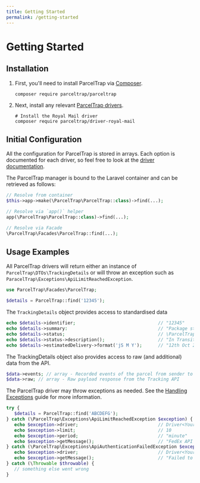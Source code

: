```yaml
---
title: Getting Started
permalink: /getting-started
---
```


# Getting Started

## Installation

1. First, you'll need to install ParcelTrap via [Composer](https://getcomposer.org).
   ```shell
   composer require parceltrap/parceltrap
   ```

1. Next, install any relevant [ParcelTrap drivers](/drivers).
   ```shell
   # Install the Royal Mail driver
   composer require parceltrap/driver-royal-mail
   ```

## Initial Configuration

All the configuration for ParcelTrap is stored in arrays. Each option is documented for each driver, so feel free to
look at the [driver documentation](/drivers).

The ParcelTrap manager is bound to the Laravel container and can be retrieved as follows:

```php
// Resolve from container
$this->app->make(\ParcelTrap\ParcelTrap::class)->find(...);

// Resolve via `app()` helper
app(\ParcelTrap\ParcelTrap::class)->find(...);

// Resolve via Facade
\ParcelTrap\Facades\ParcelTrap::find(...);
```

## Usage Examples

All ParcelTrap drivers will return either an instance of `ParcelTrap\DTOs\TrackingDetails` or will throw an exception
such
as `ParacelTrap\Exceptions\ApiLimitReachedException`.

```php
use ParcelTrap\Facades\ParcelTrap;

$details = ParcelTrap::find('12345');
```

The `TrackingDetails` object provides access to standardised data

```php
echo $details->identifier;                               // "12345"
echo $details->summary:                                  // "Package status is: In Transit"
echo $details->status;                                   // \ParcelTrap\Enums\Status<Status>
echo $details->status->description();                    // "In Transit"
echo $details->estimatedDelivery->format('jS M Y');      // "12th Oct 2022"
```

The TrackingDetails object also provides access to raw (and additional) data from the API.

```php
$data->events; // array - Recorded events of the parcel from sender to receiver
$data->raw; // array - Raw payload response from the Tracking API
```

The ParcelTrap driver may throw exceptions as needed. See the [Handling Exceptions](/guides/handling-exceptions) guide
for more information.

```php
try {
   $details = ParcelTrap::find('ABCDEFG');
} catch (\ParcelTrap\Exceptions\ApiLimitReachedException $exception) {
   echo $exception->driver;                              // Driver<YourSelectedDriver>
   echo $exception->limit;                               // 10
   echo $exception->period;                              // "minute"
   echo $exception->getMessage();                        // "FedEx API limit reached (10 calls/minute)"
} catch (\ParcelTrap\Exceptions\ApiAuthenticationFailedException $exception) {
   echo $exception->driver;                              // Driver<YourSelectedDriver>
   echo $exception->getMessage();                        // "Failed to authenticate connection with FedEx"
} catch (\Throwable $throwable) {
   // something else went wrong
}
```
